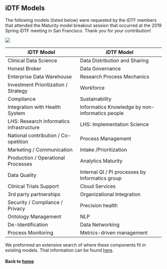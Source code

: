 ## iDTF Models

The following models (listed below) were requested by the iDTF members that attended the Maturity model breakout session that occurred at the 2019 Spring iDTF meeting in San Francisco. Thank you for your contribution!

![](images/iDTFModels.png)

iDTF Model | iDTF Model
----------|--------------|
Clinical Data Science | Data Distribution and Sharing 
Honest Broker | Data Governance
Enterprise Data Warehouse | Research Process Mechanics
Investment Prioritization / Strategy | Workforce
Compliance | Sustainability
Integration with Health System | Informatics Knowledge by non-informatics people
LHS: Research informatics infrastructure | LHS: Implementation Science
National contribution / Co-opetition | Process Management
Marketing / Communication | Intake /Prioritization
Production / Operational Processes | Analytics Maturity
Data Quality | Internal QI / PI processes by Informatics group
Clinical Trials Support | Cloud Services
3rd party partnerships | Organizational Integration
Security / Compliance / Privacy | Precision health
Ontology Management | NLP
De-Identification | Data Networking
Process Monitoring | Metrics-driven management

We preformed an extensive search of where these components fit in existing models. That information can be found [here](https://docs.google.com/spreadsheets/d/1cKjlV6u9y6S-ZRgr78zLP4KbXjc0bLXrfsOIXfYSF3E/edit#gid=0). 

#### Back to [home](https://data2health.github.io/maturity-model/)
